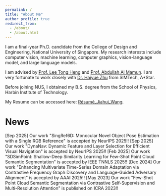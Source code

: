 ```yaml
---
permalink: /
title: "About Me"
author_profile: true
redirect_from: 
  - /about/
  - /about.html
---
```


I am a final-year Ph.D. candidate from the College of Design and Engineering, National University of Singapore. My research interests include computer vision, machine learning, computer graphics, vision-language model, and large language models.

I am advised by [Prof. Lee Tong Heng](https://cde.nus.edu.sg/ece/staff/lee-tong-heng/) and [Prof. Abdullah Al Mamun](https://cde.nus.edu.sg/ece/staff/abdullah-al-mamun/). I am very fortunate to work closely with [Dr. Haiyue Zhu](https://research.a-star.edu.sg/researcher/haiyue-zhu/) from SIMTech, A*Star.

Before joining NUS, I obtained my B.S. degree from the School of Physics, Harbin Institute of Technology.

My Resume can be accessed here: [Résumé_Jiahui_Wang](../file/Résumé_Jiahui_Wang.pdf).

News
======
[Sep 2025] Our work "SingRef6D: Monocular Novel Object Pose Estimation with a Single RGB Reference" is accepted by NeurIPS 2025!!
[Sep 2025] Our work "DynaNav: Dynamic Feature and Layer Selection for Efficient Visual Navigation" is accepted by NeurIPS 2025!!
[Feb 2025] Our work "SDSimPoint: Shallow-Deep Similarity Learning for Few-Shot Point Cloud Semantic Segmentation" is accepted by IEEE TNNLS 2025!!
[Dec 2024] Our work "Enhancing Multivariate Time-Series Domain Adaptation via Contrastive Frequency Graph Discovery and Language-Guided Adversary Alignment" is accepted by AAAI 2025!!
[May 2023] Our work "Few-Shot Point Cloud Semantic Segmentation via Contrastive Self-Supervision and Multi-Resolution Attention" is published on ICRA 2023!!

